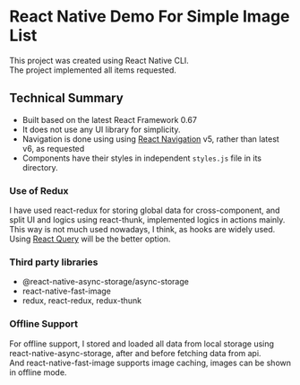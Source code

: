 # React Native Demo For Simple Image List

This project was created using React Native CLI.  
The project implemented all items requested. 

## Technical Summary

- Built based on the latest React Framework 0.67
- It does not use any UI library for simplicity.
- Navigation is done using using [React Navigation](https://reactnavigation.org) v5, rather than latest v6, as requested
- Components have their styles in independent `styles.js` file in its directory.

### Use of Redux
I have used react-redux for storing global data for cross-component, and split UI and logics using react-thunk, implemented logics in actions mainly.  
This way is not much used nowadays, I think, as hooks are widely used. Using [React Query](https://react-query.tanstack.com) will be the better option.  

### Third party libraries
- @react-native-async-storage/async-storage
- react-native-fast-image
- redux, react-redux, redux-thunk

### Offline Support
For offline support, I stored and loaded all data from local storage using react-native-async-storage, after and before fetching data from api.  
And react-native-fast-image supports image caching, images can be shown in offline mode.
